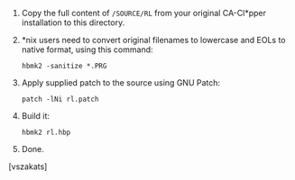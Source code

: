 1. Copy the full content of `/SOURCE/RL` from your original CA-Cl*pper
   installation to this directory.

2. *nix users need to convert original filenames to lowercase and EOLs
   to native format, using this command:

   `hbmk2 -sanitize *.PRG`

3. Apply supplied patch to the source using GNU Patch:

   `patch -lNi rl.patch`

4. Build it:

   `hbmk2 rl.hbp`

5. Done.

[vszakats]
